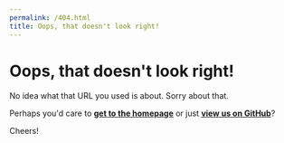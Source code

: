 ```yaml
---
permalink: /404.html
title: Oops, that doesn't look right!
---
```


# Oops, that doesn't look right!

No idea what that URL you used is about.  Sorry about that.

Perhaps you'd care to **[get to the homepage]({{site.github.url}})** or just **[view us on GitHub]({{site.github.repository_url}})**?

Cheers!